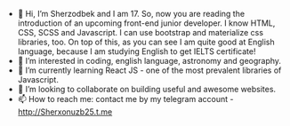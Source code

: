 - 👋 Hi, I’m Sherzodbek and I am 17. So, now you are reading the introduction of an upcoming front-end junior developer. I know HTML, CSS, SCSS and Javascript. I can use bootstrap and materialize css libraries, too. On top of this, as you can see I am quite good at English language, because I am studying English to get IELTS certificate!
- 👀 I’m interested in coding, english language, astronomy and geography. 
- 🌱 I’m currently learning React JS - one of the most prevalent libraries of Javascript.
- 💞️ I’m looking to collaborate on building useful and awesome websites.
- 📫 How to reach me: contact me by my telegram account - http://Sherxonuzb25.t.me

<!---
SherzodbekF-endDev/SherzodbekF-endDev is a ✨ special ✨ repository because its `README.md` (this file) appears on your GitHub profile.
You can click the Preview link to take a look at your changes.
--->
